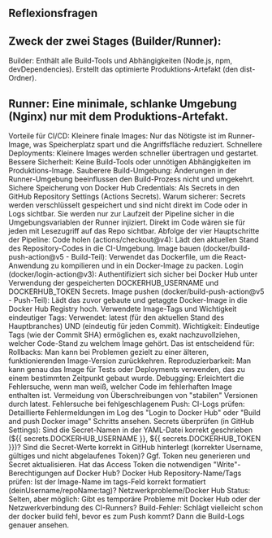  ## Reflexionsfragen

## Zweck der zwei Stages (Builder/Runner):
Builder: Enthält alle Build-Tools und Abhängigkeiten (Node.js, npm, devDependencies). Erstellt das optimierte Produktions-Artefakt (den dist-Ordner).
## Runner: Eine minimale, schlanke Umgebung (Nginx) nur mit dem Produktions-Artefakt.
Vorteile für CI/CD:
Kleinere finale Images: Nur das Nötigste ist im Runner-Image, was Speicherplatz spart und die Angriffsfläche reduziert.
Schnellere Deployments: Kleinere Images werden schneller übertragen und gestartet.
Bessere Sicherheit: Keine Build-Tools oder unnötigen Abhängigkeiten im Produktions-Image.
Sauberere Build-Umgebung: Änderungen in der Runner-Umgebung beeinflussen den Build-Prozess nicht und umgekehrt.
Sichere Speicherung von Docker Hub Credentials:
Als Secrets in den GitHub Repository Settings (Actions Secrets).
Warum sicherer: Secrets werden verschlüsselt gespeichert und sind nicht direkt im Code oder in Logs sichtbar. Sie werden nur zur Laufzeit der Pipeline sicher in die Umgebungsvariablen der Runner injiziert. Direkt im Code wären sie für jeden mit Lesezugriff auf das Repo sichtbar.
Abfolge der vier Hauptschritte der Pipeline:
Code holen (actions/checkout@v4): Lädt den aktuellen Stand des Repository-Codes in die CI-Umgebung.
Image bauen (docker/build-push-action@v5 - Build-Teil): Verwendet das Dockerfile, um die React-Anwendung zu kompilieren und in ein Docker-Image zu packen.
Login (docker/login-action@v3): Authentifiziert sich sicher bei Docker Hub unter Verwendung der gespeicherten DOCKERHUB_USERNAME und DOCKERHUB_TOKEN Secrets.
Image pushen (docker/build-push-action@v5 - Push-Teil): Lädt das zuvor gebaute und getaggte Docker-Image in die Docker Hub Registry hoch.
Verwendete Image-Tags und Wichtigkeit eindeutiger Tags:
Verwendet: latest (für den aktuellen Stand des Hauptbranches) UND <git-commit-sha> (eindeutig für jeden Commit).
Wichtigkeit: Eindeutige Tags (wie der Commit SHA) ermöglichen es, exakt nachzuvollziehen, welcher Code-Stand zu welchem Image gehört. Das ist entscheidend für:
Rollbacks: Man kann bei Problemen gezielt zu einer älteren, funktionierenden Image-Version zurückkehren.
Reproduzierbarkeit: Man kann genau das Image für Tests oder Deployments verwenden, das zu einem bestimmten Zeitpunkt gebaut wurde.
Debugging: Erleichtert die Fehlersuche, wenn man weiß, welcher Code im fehlerhaften Image enthalten ist.
Vermeidung von Überschreibungen von "stabilen" Versionen durch latest.
Fehlersuche bei fehlgeschlagenem Push:
CI-Logs prüfen: Detaillierte Fehlermeldungen im Log des "Login to Docker Hub" oder "Build and push Docker image" Schritts ansehen.
Secrets überprüfen (in GitHub Settings):
Sind die Secret-Namen in der YAML-Datei korrekt geschrieben (${{ secrets.DOCKERHUB_USERNAME }}, ${{ secrets.DOCKERHUB_TOKEN }})?
Sind die Secret-Werte korrekt in GitHub hinterlegt (korrekter Username, gültiges und nicht abgelaufenes Token)? Ggf. Token neu generieren und Secret aktualisieren.
Hat das Access Token die notwendigen "Write"-Berechtigungen auf Docker Hub?
Docker Hub Repository-Name/Tags prüfen: Ist der Image-Name im tags-Feld korrekt formatiert (deinUsername/repoName:tag)?
Netzwerkprobleme/Docker Hub Status: Selten, aber möglich: Gibt es temporäre Probleme mit Docker Hub oder der Netzwerkverbindung des CI-Runners?
Build-Fehler: Schlägt vielleicht schon der docker build fehl, bevor es zum Push kommt? Dann die Build-Logs genauer ansehen.